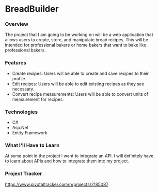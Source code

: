 # BreadBuilder

### Overview
The project that I am going to be working on will be a web application that allows users to create, store, and manipulate
bread recipes.  This will be intended for professional bakers or home bakers that want to bake like professional bakers.

### Features
* Create recipes: Users will be able to create and save recipes to their profile.
* Edit recipes: Users will be able to edit existing recipes as they see necessary.
* Convert recipe measurements:  Users will be able to convert units of measurement for recipes.

### Technologies
* C#
* Asp.Net
* Entity Framework


### What I'll Have to Learn
At some point in the project I  want to integrate an API.  I will definitely have to learn about APIs and how to integrate them
into my project.

### Project Tracker

https://www.pivotaltracker.com/n/projects/2185087
